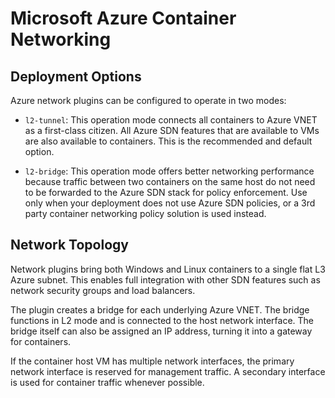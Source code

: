 # Microsoft Azure Container Networking

## Deployment Options
Azure network plugins can be configured to operate in two modes:
* `l2-tunnel`: This operation mode connects all containers to Azure VNET as a first-class citizen. All Azure SDN features that are available to VMs are also available to containers. This is the recommended and default option.

* `l2-bridge`: This operation mode offers better networking performance because traffic between two containers on the same host do not need to be forwarded to the Azure SDN stack for policy enforcement. Use only when your deployment does not use Azure SDN policies, or a 3rd party container networking policy solution is used instead.

## Network Topology
Network plugins bring both Windows and Linux containers to a single flat L3 Azure subnet. This enables full integration with other SDN features such as network security groups and load balancers.

The plugin creates a bridge for each underlying Azure VNET. The bridge functions in L2 mode and is connected to the host network interface. The bridge itself can also be assigned an IP address, turning it into a gateway for containers.

If the container host VM has multiple network interfaces, the primary network interface is reserved for management traffic. A secondary interface is used for container traffic whenever possible.
